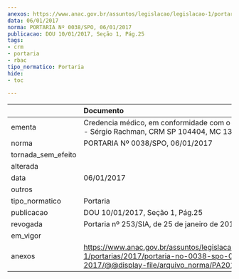 ```yaml
---
anexos: https://www.anac.gov.br/assuntos/legislacao/legislacao-1/portarias/2017/portaria-no-0038-spo-06-01-2017/@@display-file/arquivo_norma/PA2017-0038.pdf
data: 06/01/2017
norma: PORTARIA Nº 0038/SPO, 06/01/2017
publicacao: DOU 10/01/2017, Seção 1, Pág.25
tags:
- crm
- portaria
- rbac
tipo_normatico: Portaria
hide: 
- toc 
 
---
```


|                    | Documento                                                                                                                                            |
|:-------------------|:-----------------------------------------------------------------------------------------------------------------------------------------------------|
| ementa             | Credencia médico, em conformidade com o RBAC nº 67 - Sérgio Rachman, CRM SP 104404, MC 138.                                                          |
| norma              | PORTARIA Nº 0038/SPO, 06/01/2017                                                                                                                     |
| tornada_sem_efeito |                                                                                                                                                      |
| alterada           |                                                                                                                                                      |
| data               | 06/01/2017                                                                                                                                           |
| outros             |                                                                                                                                                      |
| tipo_normatico     | Portaria                                                                                                                                             |
| publicacao         | DOU 10/01/2017, Seção 1, Pág.25                                                                                                                      |
| revogada           | Portaria nº 253/SIA, de 25 de janeiro de 2018.                                                                                                       |
| em_vigor           |                                                                                                                                                      |
| anexos             | https://www.anac.gov.br/assuntos/legislacao/legislacao-1/portarias/2017/portaria-no-0038-spo-06-01-2017/@@display-file/arquivo_norma/PA2017-0038.pdf |